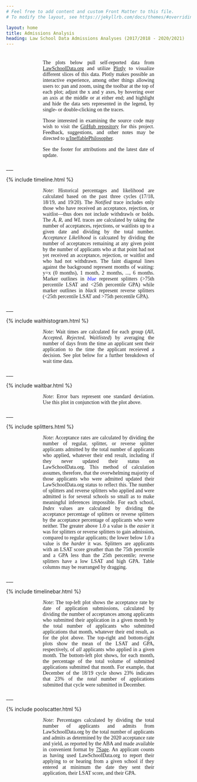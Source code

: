 ```yaml
---
# Feel free to add content and custom Front Matter to this file.
# To modify the layout, see https://jekyllrb.com/docs/themes/#overriding-theme-defaults

layout: home
title: Admissions Analysis
heading: Law School Data Admissions Analyses (2017/2018 - 2020/2021)
---
```


<div style="margin: 35px 100px 18px 100px; font-family: calibri; text-align: justify">
    
  The plots below pull self-reported data from <a href="https://lawschooldata.org" target="_blank">LawSchoolData.org</a> and utilize 
    <a href="https://plotly.com" target="_blank">Plotly</a> to visualize different slices of this data. Plotly makes possible an 
    interactive experience, among other things allowing users to: pan and zoom, using the toolbar at the top of each plot; 
    adjust the x and y axes, by hovering over an axis at the middle or at either end; and highlight and hide the data sets 
    represented in the legend, by single- or double-clicking on the traces.
    
  <p></p>
    
  Those interested in examining the source code may wish to visit the 
    <a href="https://github.com/PlatosTwin/LawSchoolData/tree/gh-pages" target="_blank">GitHub repository</a> for this project. Feedback, 
    suggestions, and other notes may be directed to 
    <a href="https://www.reddit.com/user/IneffablePhilospoher" target="_blank">u/IneffablePhilosopher</a>.
    
  <p></p>
    
  See the footer for attributions and the latest date of update.

</div>
___

{% include timeline.html %}

<div style="margin: 0px 100px 18px 100px; font-family: calibri; text-align: justify">

  <i>Note</i>: Historical percentages and likelihood are calculated based on the past three cycles (17/18, 18/19, and 
    19/20). The <i>Notified</i> trace includes only those who have received an acceptance, rejection, or waitlist—thus 
    does not include withdrawls or holds. The <i>A</i>, <i>R</i>, and <i>WL</i> traces are calculated by taking the number of 
    acceptances, rejections, or waitlists up to a given date and dividing by the total number. <i>Acceptance Likelihood</i> 
    is calcuated by dividing the number of acceptances remaining at any given point by the number of applicants who at that point 
    had not yet received an acceptance, rejection, or waitlist and who had not withdrawn. The faint diagonal lines 
    against the background represent months of waiting: y=x (0 months), 1 month, 2 months, ..., 6 months. Marker outlines in
    <span style="color: blue"><i>blue</i></span> represent splitters (>75th percentile LSAT and <25th percentile GPA) while marker 
    outlines in <i>black</i> represent reverse splitters (<25th percentile LSAT and >75th percentile GPA).

</div>
___

{% include waithistogram.html %}
<div style="margin: 0px 100px 18px 100px; font-family: calibri; text-align: justify">

  <i>Note</i>: Wait times are calculated for each group (<i>All</i>, <i>Accepted</i>, <i>Rejected</i>, <i>Waitlisted</i>) 
    by averaging the number of days from the time an applicant sent their application to the time the applicant receieved a decision. See plot below for a further breakdown of wait time data.

</div>
___

{% include waitbar.html %}
<div style="margin: 0px 100px 18px 100px; font-family: calibri; text-align: justify">

  <i>Note</i>: Error bars represent one standard deviation. Use this plot in conjunction with the plot above.

</div>
___

{% include splitters.html %}
<div style="margin: 0px 100px 18px 100px; font-family: calibri; text-align: justify">

  <i>Note</i>: Acceptance rates are calculated by dividing the number of regular, splitter, or reverse splitter
    applicants admitted by the total number of applicants who applied, whatever their end result, including if they never 
    updated their status on LawSchoolData.org. This method of calculation assumes, therefore, that the overwhelming
    majority of those applicants who were admitted updated their LawSchoolData.org status to reflect this. 
    The number of splitters and reverse splitters who applied and were admitted is for several
    schools so small as to make meaningful inferences impossible. For each school, <i>Index</i> values are calculated 
    by dividing the acceptance percentage of splitters or reverse splitters by the acceptance percentage of applicants
    who were neither. The greater above 1.0 a value is the <i>easier</i> it was for splitters or reverse splitters to 
    gain admission, compared to regular applicants; the lower below 1.0 a value is the <i>harder</i> it was. Splitters 
    are applicants with an LSAT score greather than the 75th percentile and a GPA less than the 25th percentile; 
    reverse splitters have a low LSAT and high GPA. Table columns may be rearranged by dragging.

</div>
___

{% include timelinebar.html %}
<div style="margin: 0px 100px 18px 100px; font-family: calibri; text-align: justify">

  <i>Note</i>: The top-left plot shows the acceptance rate by date of application submissions, calculated by dividing the 
    number of acceptances among applicants who submitted their application in a given month by the total number of 
    applicants who submitted applications that month, whatever their end result, as for the plot above. The top-right and 
    bottom-right plots show the mean of the LSAT and GPA, respectively, of <i>all</i> applicants who applied in a given 
    month. The bottom-left plot shows, for each month, the percentage of the total volume of submitted applications 
    submitted that month. For example, that December of the 18/19 cycle shows 23% indicates that 23% of the <i>total</i> 
    number of applications submitted that cycle were submitted in December.

</div>
___

{% include poolscatter.html %}
<div style="margin: 0px 100px 18px 100px; font-family: calibri; text-align: justify">

  <i>Note</i>: Percentages calculated by dividing the total number of applicants and admits from LawSchoolData.org by 
    the total number of applicants and admits as determined by the 
    2020 acceptance rate and yield, as reported by the ABA and made available in convenient format by 
    <a href="https://7sage.com/top-law-school-admissions/" target="_blank">7Sage</a>. An 
    applicant counts as having used LawSchoolData.org to report their applying to or hearing from a given school 
    if they entered at minimum the date they sent their application, their LSAT score, and their GPA.

</div>
